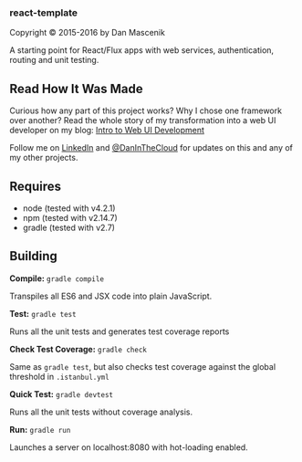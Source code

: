 ### react-template
Copyright &copy; 2015-2016 by Dan Mascenik

A starting point for React/Flux apps with web services, authentication, routing and unit testing.

## Read How It Was Made

Curious how any part of this project works? Why I chose one framework over another? Read the whole story of my transformation into a web UI developer on my blog: [Intro to Web UI Development](http://danmascenik.com/j0)

Follow me on [LinkedIn](http://linkedin.com/in/danmascenik) and [@DanInTheCloud](https://twitter.com/daninthecloud) for updates on this and any of my other projects.


## Requires

- node (tested with v4.2.1)
- npm (tested with v2.14.7)
- gradle (tested with v2.7)

## Building

**Compile:** `gradle compile`

Transpiles all ES6 and JSX code into plain JavaScript.


**Test:** `gradle test`

Runs all the unit tests and generates test coverage reports


**Check Test Coverage:** `gradle check`

Same as `gradle test`, but also checks test coverage against the global threshold in `.istanbul.yml`


**Quick Test:** `gradle devtest`

Runs all the unit tests without coverage analysis.


**Run:** `gradle run`

Launches a server on localhost:8080 with hot-loading enabled.
